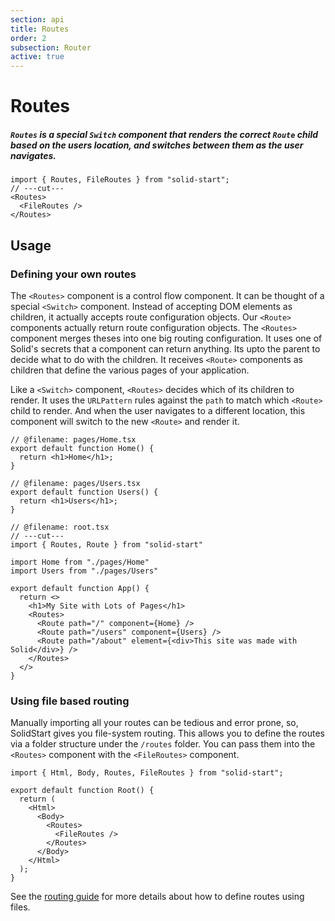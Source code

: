```yaml
---
section: api
title: Routes
order: 2
subsection: Router
active: true
---
```


# Routes

##### `Routes` is a special `Switch` component that renders the correct `Route` child based on the users location, and switches between them as the user navigates.

<div class="text-lg">

```tsx twoslash
import { Routes, FileRoutes } from "solid-start";
// ---cut---
<Routes>
  <FileRoutes />
</Routes>
```

</div>

<table-of-contents></table-of-contents>

## Usage

### Defining your own routes

The `<Routes>` component is a control flow component. It can be thought of a special `<Switch>` component. Instead of accepting DOM elements as children, it actually accepts route configuration objects. Our `<Route>` components actually return route configuration objects. The `<Routes>` component merges theses into one big routing configuration. It uses one of Solid's secrets that a component can return anything. Its upto the parent to decide what to do with the children. It receives `<Route>` components as children that define the various pages of your application. 

Like a `<Switch>` component, `<Routes>` decides which of its children to render. It uses the `URLPattern` rules against the `path` to match which `<Route>` child to render. And when the user navigates to a different location, this component will switch to the new `<Route>` and render it.


```tsx twoslash {9-13} filename="root.tsx"
// @filename: pages/Home.tsx
export default function Home() {
  return <h1>Home</h1>;
}

// @filename: pages/Users.tsx
export default function Users() {
  return <h1>Users</h1>;
}

// @filename: root.tsx
// ---cut---
import { Routes, Route } from "solid-start"

import Home from "./pages/Home"
import Users from "./pages/Users"

export default function App() {
  return <>
    <h1>My Site with Lots of Pages</h1>
    <Routes>
      <Route path="/" component={Home} />
      <Route path="/users" component={Users} />
      <Route path="/about" element={<div>This site was made with Solid</div>} />
    </Routes>
  </>
}
```

### Using file based routing

Manually importing all your routes can be tedious and error prone, so, SolidStart gives you file-system routing. This allows you to define the routes via a folder structure under the `/routes` folder. You can pass them into the `<Routes>` component with the `<FileRoutes>` component.

```tsx twoslash {7-9} filename="root.tsx"
import { Html, Body, Routes, FileRoutes } from "solid-start";

export default function Root() {
  return (
    <Html>
      <Body>
        <Routes>
          <FileRoutes />
        </Routes>
      </Body>
    </Html>
  );
}
```

See the [routing guide](/core-concepts/routing) for more details about how to define routes using files.


